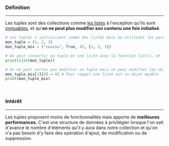 ### Définition
---

Les tuples sont des collections comme [les listes](13.%20Les%20listes.md) à l'exception qu'ils sont [immuables](14.%20Les%20objets%20muables%20et%20immuables.md#%20Les%20objets%20immuables), et qu'**on ne peut plus modifier son contenu une fois initialisé**.

```python
# Les tuples s'initialisent comme des listes mais en utilisant les parenthèses (optionnelles mais fortement conseillées pour la lisibilité)
mon_tuple = (1, 2, 3)
mon_tuple_mix = ("coucou", True, 45, [1, 2, 3])

# On peut convertir un tuple en une liste avec la fonction list(), et inversement avec la fonction tuple()
print(list(mon_tuple))

# On ne peut certes pas modifier un tuple mais on peut modifier les objets muables qui appartiennent au tuple
mon_tuple_mix[3][0] = 42 # Pour rappel une liste est un objet muable
print(mon_tuple_mix)
```

<br>

### Intérêt
---

Les tuples proposent moins de fonctionnalités mais apporte de **meilleures performances**. C'est une structure de données à privilégier lorsque l'on sait d'avance le nombre d'éléments qu'il y aura dans notre collection et qu'on n'a pas besoin d'y faire des opération d'ajout, de modification ou de suppression.
